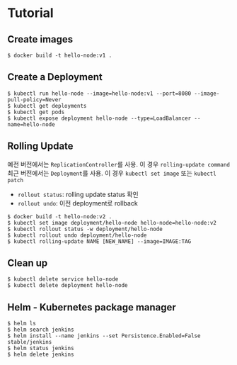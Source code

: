 # Tutorial

## Create images

```
$ docker build -t hello-node:v1 .
```

## Create a Deployment

```
$ kubectl run hello-node --image=hello-node:v1 --port=8080 --image-pull-policy=Never
$ kubectl get deployments
$ kubectl get pods
$ kubectl expose deployment hello-node --type=LoadBalancer --name=hello-node
```

## Rolling Update

예전 버전에서는 `ReplicationController`를 사용. 이 경우 `rolling-update command`
최근 버전에서는 `Deployment`를 사용. 이 경우 `kubectl set image` 또는 `kubectl patch`

- `rollout status`: rolling update status 확인
- `rollout undo`: 이전 deployment로 rollback

```
$ docker build -t hello-node:v2 .
$ kubectl set image deployment/hello-node hello-node=hello-node:v2
$ kubectl rollout status -w deployment/hello-node
$ kubectl rollout undo deployment/hello-node
$ kubectl rolling-update NAME [NEW_NAME] --image=IMAGE:TAG
```

## Clean up

```
$ kubectl delete service hello-node
$ kubectl delete deployment hello-node
```

## Helm - Kubernetes package manager

```
$ helm ls
$ helm search jenkins
$ helm install --name jenkins --set Persistence.Enabled=False stable/jenkins
$ helm status jenkins
$ helm delete jenkins
```
